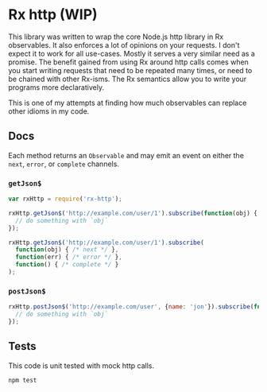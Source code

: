 # Rx http (WIP)

This library was written to wrap the core Node.js http library in Rx
observables. It also enforces a lot of opinions on your requests. I don't
expect it to work for all use-cases. Mostly it serves a very similar need as a
promise. The benefit gained from using Rx around http calls comes when you
start writing requests that need to be repeated many times, or need to be
chained with other Rx-isms. The Rx semantics allow you to write your programs
more declaratively.

This is one of my attempts at finding how much observables can replace other
idioms in my code.

## Docs

Each method returns an `Observable` and may emit an event on either the `next`,
`error`, or `complete` channels.

### `getJson$`

```javascript
var rxHttp = require('rx-http');

rxHttp.getJson$('http://example.com/user/1').subscribe(function(obj) {
  // do something with `obj`
});

rxHttp.getJson$('http://example.com/user/1').subscribe(
  function(obj) { /* next */ },
  function(err) { /* error */ },
  function() { /* complete */ }
);
```

### `postJson$`

```javascript
rxHttp.postJson$('http://example.com/user', {name: 'jon'}).subscribe(function(obj) {
  // do something with `obj`
});
```

## Tests

This code is unit tested with mock http calls.

```
npm test
```
